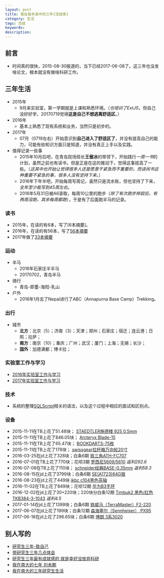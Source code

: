 ```yaml
---  
layout: post  
title: 我在每羊高中的三年{没结束}     
category: 生活          
tags: 总结          
keywords:   
description:   
---  
```


##  前言
+ 时间真的很快，2015-08-30报道的，当下已经2017-06-08了。这三年也没发啥论文，根本就没有做啥科研工作。

##  三年生活
+ 2015年
	+ 9月来实验室，第一学期就是上课和熟悉环境。（*也培训了ExtJS*，但自己没好好学，20170719觉得**这是自己不想逃离舒适区**。）
+ 2016年
	+ 基本上熟悉了现有系统和业务，当然只是初步的。
+ 2017年
	+ 07月（0719左右）开始意识到**自己进入了舒适区了**，并没有提高自己的能力，可能有些知识方面只是知道，并没有真正上手以及实践。
+ 值得记录一些事
	+ 2015年10月后吧，在青岛现场班长**王傲冰**的带领下，开始践行*一周一书*的计划，虽然之前也有读书，但是正是在这的推动下，觉得这事拔高了一些。（*这其中也开始让觉得很多人还是愿意干紧急而不重要的，而读闲书这种重要不紧急的事，很多人没有坚持下来。*）
	+ 2016年下年半吧，开始每周写周记，虽然只是流水账，但也坚持了下来，*全年至少能写到45周左右*。
	+ 2016年5月31日被A6录取，每周10公里的跑步（*除了有次跑步摔跤后，有两周没跑，其余每周都跑*），于是有了后面跑半马的记录。

### 读书
+ 2015年，在读的有6本，写了[6本摘要]。
+ 2016年，在读的有56本，写了[56本摘要](http://lionelshen.cn/2016/12/31/book-list-2016.html)
+ 2017年做了[33本摘要](http://lionelshen.cn/2017/04/13/book-list-2017.html)

### 运动
+ 半马
	+ 2016年石家庄半半马
	+ 20170702，青岛半马
+ 骑行
	+ 青岛-即墨-海阳-乳山 
+ 户外
	+ 2016年1月去了Nepal进行了ABC（Annapurna Base Camp）Trekking。

### 出行
+ 城市
	+ **北方**：北京（5）；济南（3）；天津；郑州；石家庄；宿迁；连云港；日照；拉萨；
	+ **南方**：南京（10）；重庆；广州；武汉；厦门；上海；无锡；长沙；
	+ **国外**：加德满都；博卡拉；

###  实验室工作与学习
+ [2016年实验室工作与学习](http://lionelshen.cn/2017/01/04/Lab-Work-Learn.html)
+ [2017年实验室工作与学习](http://lionelshen.cn/2017/06/14/Lab-Work-Learn-in2017.html)

### 技术 
+ 系统的整理[SQLScript](http://lionelshen.cn/2017/07/15/SQL-Script-Summarize.html)相关的语法，以及这个过程中相应的面试和区别点。

### 设备
+ 2015-11-11在TB上花了51.48块； [STAEDTLER施德楼 925 0.5mm](https://item.taobao.com/item.htm?spm=a1z09.2.0.0.d4qbph&id=13225776463&_u=815t0q9489e)
+ 2015-11-11在TB上花了846.05块； [Arcteryx Blade-15](https://item.taobao.com/item.htm?spm=a1z09.2.0.0.d4qbph&id=45026420960&_u=815t0q90682)
+ 2015-11-11在TB上花了65.47块； [BOOKDARTS-75枚](https://item.taobao.com/item.htm?spm=a1z09.2.0.0.d4qbph&id=17316052034&_u=815t0q9bbc6)
+ 2015-11-11在TB上花了179块； [swissgear拉杆箱万向轮20寸](https://detail.tmall.com/item.htm?id=523167501923&spm=a1z09.2.0.0.d4qbph&_u=815t0q94d54&sku_properties=21433:32102)
+ 2016-03-25在jd上花了328块；白条6期 [铁三角ATH-FC707](https://item.jd.com/676625.html)
+ 2016-07-01在TB上花了770块；花呗3期 [罗西尼5609/5610](https://detail.tmall.com/item.htm?id=41321099691&spm=a1z09.2.0.0.d4qbph&_u=815t0q907b7&skuId=3156831083514) *返利292.6*
+ 2016-07-08在TB上花了110块； [schneider经典BASE-0.35mm](https://detail.tmall.com/item.htm?id=528383463213&spm=a1z09.2.0.0.d4qbph&_u=815t0q9b9b4) *返利58.3*
+ 2016-08-15在jd上花了3799块；白条6期 [SE(A1723)64G银](https://item.jd.com/1856656.html)
+ 2016-08-23在jd上花了449块 [ikbc c104黑色茶轴](https://item.jd.com/3093299.html)
+ 2016-11-02在TB上花了849块；花呗12期 [华为B3手环](https://detail.tmall.com/item.htm?id=532012389820&spm=a1z09.2.0.0.d4qbph&_u=815t0q9c09a&skuId=3437671739007)
+ 2016-12-02在jd上花了30+220块；220块分白条12期 [Timbuk2 黑色/红色TKB384-3-1043](https://item.jd.com/10393884060.html) *返利4.5*
+ 2017-01-14在jd上花了1399块；白条6期 [铁威马（TerraMaster）F2-220](https://item.jd.com/2496010.html) 
+ 2017-06-07在jd上花了199块；白条12期 [森海塞尔（Sennheiser） PX95](https://item.jd.com/969150.html) 
+ 2017-06-18在jd上花了296.65块；白条6期 [博朗 3系3020](https://item.jd.com/1792276.html) 

## 别人写的
+ [研究生三年-致自己](http://wap.sciencenet.cn/blogview.aspx?id=901638)
+ [带研究生三年几点体会](http://blog.sciencenet.cn/blog-522469-1000377.html)
+ [研究生三年最有成就感的 就是幸好没放弃科研](http://www.kexuehome.com/articles/201609072907.html)
+ [我在南大的七年 刘未鹏](http://blog.csdn.net/pongba/article/details/4202575)
+ [我在南大的三年研究生生活]()